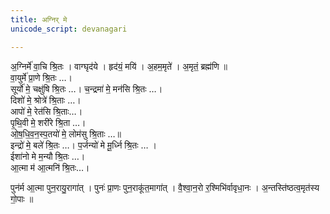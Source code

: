 ```yaml
---
title: अग्निर् मे
unicode_script: devanagari

---
```


अ॒ग्निर्मे॑ वा॒चि श्रि॒तः । वाग्घृद॑ये । हृद॑यं॒ मयि॑ । अ॒हम॒मृते॑ । अ॒मृतं॒ ब्रह्म॑णि ॥  
वा॒युर्मे॑ प्रा॒णे श्रि॒तः …।  
सूर्यो॑ मे॒ चक्षु॑षि श्रि॒तः …। च॒न्द्रमा॑ मे॒ मन॑सि श्रि॒तः …।  
दिशो॑ मे॒ श्रोत्रे॑ श्रि॒ताः …।  
आपो॑ मे॒ रेत॑सि श्रि॒ताः…।  
पृ॒थि॒वी मे॒ शरी॑रे श्रि॒ता …।   
ओ॒ष॒धि॒व॒न॒स्प॒तयो॑ मे॒ लोम॑सु श्रि॒ताः …॥  
इन्द्रो॑ मे॒ बले॑ श्रि॒तः  …।  प॒र्जन्यो॑ मे मू॒र्ध्नि श्रि॒तः … ।  
ईशा॑नो मे म॒न्यौ श्रि॒तः …।  
आ॒त्मा म॑ आ॒त्मनि॑ श्रि॒तः…।  

पुन॑र्म आ॒त्मा पुन॒रायु॒रागा॑त् । पुनः॑ प्रा॒णः पुन॒राकू॑त॒मागा॑त् ।
वै॒श्वा॒न॒रो र॒श्मिभि॑र्वावृधा॒नः । अ॒न्तस्ति॑ष्ठत्व॒मृत॑स्य गो॒पाः ॥